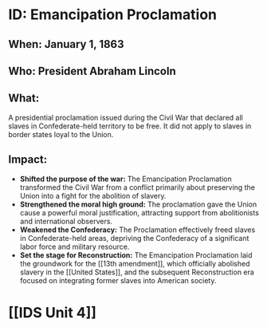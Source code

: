 # ID: Emancipation Proclamation

## When: January 1, 1863

## Who: President Abraham Lincoln

## What: 
A presidential proclamation issued during the Civil War that declared all slaves in Confederate-held territory to be free. It did not apply to slaves in border states loyal to the Union.

## Impact: 
* **Shifted the purpose of the war:**  The Emancipation Proclamation transformed the Civil War from a conflict primarily about preserving the Union into a fight for the abolition of slavery. 
* **Strengthened the moral high ground:** The proclamation gave the Union cause a powerful moral justification, attracting support from abolitionists and international observers. 
* **Weakened the Confederacy:** The Proclamation effectively freed slaves in Confederate-held areas, depriving the Confederacy of a significant labor force and military resource.
* **Set the stage for Reconstruction:** The Emancipation Proclamation laid the groundwork for the [[13th amendment]], which officially abolished slavery in the [[United States]], and the subsequent Reconstruction era focused on integrating former slaves into American society. 

# [[IDS Unit 4]]
